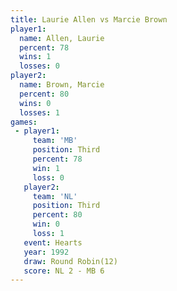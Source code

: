 ```yaml
---
title: Laurie Allen vs Marcie Brown
player1:             
  name: Allen, Laurie
  percent: 78        
  wins: 1            
  losses: 0          
player2:             
  name: Brown, Marcie
  percent: 80        
  wins: 0            
  losses: 1          
games:
 - player1:         
     team: 'MB'     
     position: Third
     percent: 78    
     win: 1         
     loss: 0        
   player2:         
     team: 'NL'     
     position: Third
     percent: 80    
     win: 0         
     loss: 1        
   event: Hearts        
   year: 1992           
   draw: Round Robin(12)
   score: NL 2 - MB 6   
---
```

